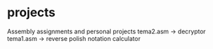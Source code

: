 # projects
Assembly assignments and personal projects
tema2.asm -> decryptor
tema1.asm -> reverse polish notation calculator
